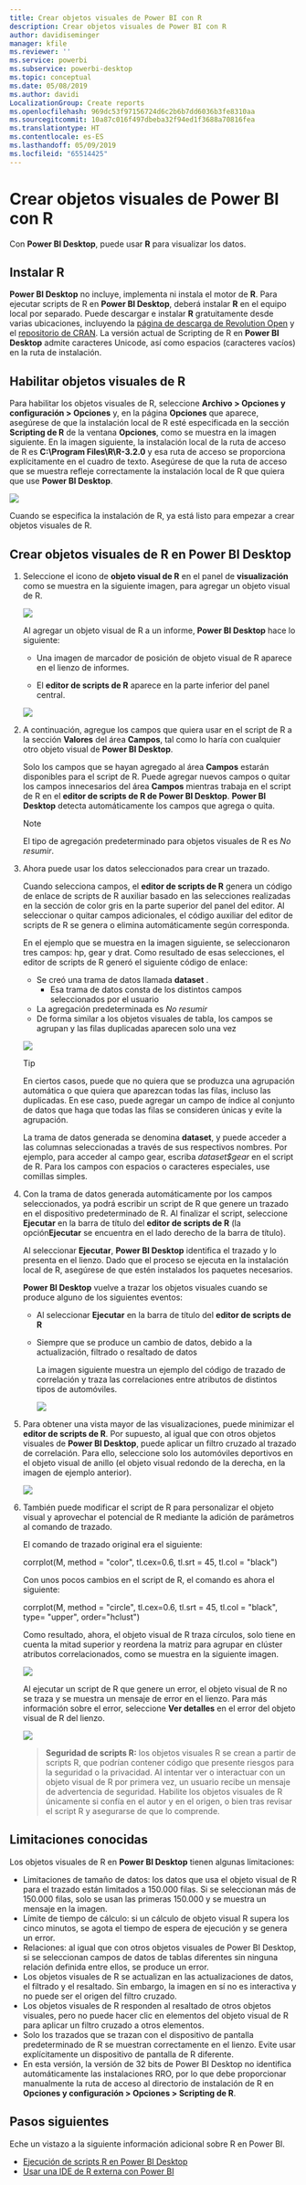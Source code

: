 ```yaml
---
title: Crear objetos visuales de Power BI con R
description: Crear objetos visuales de Power BI con R
author: davidiseminger
manager: kfile
ms.reviewer: ''
ms.service: powerbi
ms.subservice: powerbi-desktop
ms.topic: conceptual
ms.date: 05/08/2019
ms.author: davidi
LocalizationGroup: Create reports
ms.openlocfilehash: 969dc53f97156724d6c2b6b7dd6036b3fe8310aa
ms.sourcegitcommit: 10a87c016f497dbeba32f94ed1f3688a70816fea
ms.translationtype: HT
ms.contentlocale: es-ES
ms.lasthandoff: 05/09/2019
ms.locfileid: "65514425"
---
```

# <a name="create-power-bi-visuals-using-r"></a>Crear objetos visuales de Power BI con R
Con **Power BI Desktop**, puede usar **R** para visualizar los datos.

## <a name="install-r"></a>Instalar R
**Power BI Desktop** no incluye, implementa ni instala el motor de **R**. Para ejecutar scripts de R en **Power BI Desktop**, deberá instalar **R** en el equipo local por separado. Puede descargar e instalar **R** gratuitamente desde varias ubicaciones, incluyendo la [página de descarga de Revolution Open](https://mran.revolutionanalytics.com/download/) y el [repositorio de CRAN](https://cran.r-project.org/bin/windows/base/). La versión actual de Scripting de R en **Power BI Desktop** admite caracteres Unicode, así como espacios (caracteres vacíos) en la ruta de instalación.

## <a name="enable-r-visuals"></a>Habilitar objetos visuales de R
Para habilitar los objetos visuales de R, seleccione **Archivo > Opciones y configuración > Opciones** y, en la página **Opciones** que aparece, asegúrese de que la instalación local de R esté especificada en la sección **Scripting de R** de la ventana **Opciones**, como se muestra en la imagen siguiente. En la imagen siguiente, la instalación local de la ruta de acceso de R es **C:\Program Files\R\R-3.2.0** y esa ruta de acceso se proporciona explícitamente en el cuadro de texto. Asegúrese de que la ruta de acceso que se muestra refleje correctamente la instalación local de R que quiera que use **Power BI Desktop**.
   
   ![](media/desktop-r-visuals/r-visuals-2.png)

Cuando se especifica la instalación de R, ya está listo para empezar a crear objetos visuales de R.

## <a name="create-r-visuals-in-power-bi-desktop"></a>Crear objetos visuales de R en Power BI Desktop
1. Seleccione el icono de **objeto visual de R** en el panel de **visualización** como se muestra en la siguiente imagen, para agregar un objeto visual de R.
   
   ![](media/desktop-r-visuals/r-visuals-3.png)

   Al agregar un objeto visual de R a un informe, **Power BI Desktop** hace lo siguiente:
   
   - Una imagen de marcador de posición de objeto visual de R aparece en el lienzo de informes.
   
   - El **editor de scripts de R** aparece en la parte inferior del panel central.
   
   ![](media/desktop-r-visuals/r-visuals-4.png)

2. A continuación, agregue los campos que quiera usar en el script de R a la sección **Valores** del área **Campos**, tal como lo haría con cualquier otro objeto visual de **Power BI Desktop**. 
    
    Solo los campos que se hayan agregado al área **Campos** estarán disponibles para el script de R. Puede agregar nuevos campos o quitar los campos innecesarios del área **Campos** mientras trabaja en el script de R en el **editor de scripts de R de Power BI Desktop**. **Power BI Desktop** detecta automáticamente los campos que agrega o quita.
   
   > [!NOTE]
   > El tipo de agregación predeterminado para objetos visuales de R es *No resumir*.
   > 
   > 
   
3. Ahora puede usar los datos seleccionados para crear un trazado. 

    Cuando selecciona campos, el **editor de scripts de R** genera un código de enlace de scripts de R auxiliar basado en las selecciones realizadas en la sección de color gris en la parte superior del panel del editor. Al seleccionar o quitar campos adicionales, el código auxiliar del editor de scripts de R se genera o elimina automáticamente según corresponda.
   
   En el ejemplo que se muestra en la imagen siguiente, se seleccionaron tres campos: hp, gear y drat. Como resultado de esas selecciones, el editor de scripts de R generó el siguiente código de enlace:
   
   * Se creó una trama de datos llamada **dataset** .
     * Esa trama de datos consta de los distintos campos seleccionados por el usuario
   * La agregación predeterminada es *No resumir*
   * De forma similar a los objetos visuales de tabla, los campos se agrupan y las filas duplicadas aparecen solo una vez
   
   ![](media/desktop-r-visuals/r-visuals-5.png)
   
   > [!TIP]
   > En ciertos casos, puede que no quiera que se produzca una agrupación automática o que quiera que aparezcan todas las filas, incluso las duplicadas. En ese caso, puede agregar un campo de índice al conjunto de datos que haga que todas las filas se consideren únicas y evite la agrupación.
   > 
   > 
   
   La trama de datos generada se denomina **dataset**, y puede acceder a las columnas seleccionadas a través de sus respectivos nombres. Por ejemplo, para acceder al campo gear, escriba *dataset$gear* en el script de R. Para los campos con espacios o caracteres especiales, use comillas simples.

4. Con la trama de datos generada automáticamente por los campos seleccionados, ya podrá escribir un script de R que genere un trazado en el dispositivo predeterminado de R. Al finalizar el script, seleccione **Ejecutar** en la barra de título del **editor de scripts de R** (la opción**Ejecutar** se encuentra en el lado derecho de la barra de título).
   
    Al seleccionar **Ejecutar**, **Power BI Desktop** identifica el trazado y lo presenta en el lienzo. Dado que el proceso se ejecuta en la instalación local de R, asegúrese de que estén instalados los paquetes necesarios.
   
   **Power BI Desktop** vuelve a trazar los objetos visuales cuando se produce alguno de los siguientes eventos:
   
   * Al seleccionar **Ejecutar** en la barra de título del **editor de scripts de R**
   * Siempre que se produce un cambio de datos, debido a la actualización, filtrado o resaltado de datos

     La imagen siguiente muestra un ejemplo del código de trazado de correlación y traza las correlaciones entre atributos de distintos tipos de automóviles.

     ![](media/desktop-r-visuals/r-visuals-6.png)

5. Para obtener una vista mayor de las visualizaciones, puede minimizar el **editor de scripts de R**. Por supuesto, al igual que con otros objetos visuales de **Power BI Desktop**, puede aplicar un filtro cruzado al trazado de correlación. Para ello, seleccione solo los automóviles deportivos en el objeto visual de anillo (el objeto visual redondo de la derecha, en la imagen de ejemplo anterior).

    ![](media/desktop-r-visuals/r-visuals-7.png)

6. También puede modificar el script de R para personalizar el objeto visual y aprovechar el potencial de R mediante la adición de parámetros al comando de trazado.

    El comando de trazado original era el siguiente:

    corrplot(M, method = "color",  tl.cex=0.6, tl.srt = 45, tl.col = "black")

    Con unos pocos cambios en el script de R, el comando es ahora el siguiente:

    corrplot(M, method = "circle", tl.cex=0.6, tl.srt = 45, tl.col = "black", type= "upper", order="hclust")

    Como resultado, ahora, el objeto visual de R traza círculos, solo tiene en cuenta la mitad superior y reordena la matriz para agrupar en clúster atributos correlacionados, como se muestra en la siguiente imagen.

    ![](media/desktop-r-visuals/r-visuals-8.png)

    Al ejecutar un script de R que genere un error, el objeto visual de R no se traza y se muestra un mensaje de error en el lienzo. Para más información sobre el error, seleccione **Ver detalles** en el error del objeto visual de R del lienzo.

    ![](media/desktop-r-visuals/r-visuals-9.png)

    > **Seguridad de scripts R:** los objetos visuales R se crean a partir de scripts R, que podrían contener código que presente riesgos para la seguridad o la privacidad. Al intentar ver o interactuar con un objeto visual de R por primera vez, un usuario recibe un mensaje de advertencia de seguridad. Habilite los objetos visuales de R únicamente si confía en el autor y en el origen, o bien tras revisar el script R y asegurarse de que lo comprende.
    > 
    > 

## <a name="known-limitations"></a>Limitaciones conocidas
Los objetos visuales de R en **Power BI Desktop** tienen algunas limitaciones:

* Limitaciones de tamaño de datos: los datos que usa el objeto visual de R para el trazado están limitados a 150.000 filas. Si se seleccionan más de 150.000 filas, solo se usan las primeras 150.000 y se muestra un mensaje en la imagen.
* Límite de tiempo de cálculo: si un cálculo de objeto visual R supera los cinco minutos, se agota el tiempo de espera de ejecución y se genera un error.
* Relaciones: al igual que con otros objetos visuales de Power BI Desktop, si se seleccionan campos de datos de tablas diferentes sin ninguna relación definida entre ellos, se produce un error.
* Los objetos visuales de R se actualizan en las actualizaciones de datos, el filtrado y el resaltado. Sin embargo, la imagen en sí no es interactiva y no puede ser el origen del filtro cruzado.
* Los objetos visuales de R responden al resaltado de otros objetos visuales, pero no puede hacer clic en elementos del objeto visual de R para aplicar un filtro cruzado a otros elementos.
* Solo los trazados que se trazan con el dispositivo de pantalla predeterminado de R se muestran correctamente en el lienzo. Evite usar explícitamente un dispositivo de pantalla de R diferente.
* En esta versión, la versión de 32 bits de Power BI Desktop no identifica automáticamente las instalaciones RRO, por lo que debe proporcionar manualmente la ruta de acceso al directorio de instalación de R en **Opciones y configuración > Opciones > Scripting de R**.

## <a name="next-steps"></a>Pasos siguientes
Eche un vistazo a la siguiente información adicional sobre R en Power BI.

* [Ejecución de scripts R en Power BI Desktop](desktop-r-scripts.md)
* [Usar una IDE de R externa con Power BI](desktop-r-ide.md)

